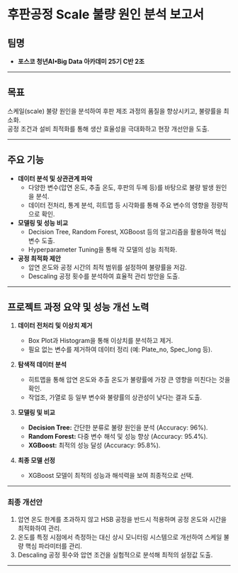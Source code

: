 # **후판공정 Scale 불량 원인 분석 보고서**

## **팀명**
- **포스코 청년AI•Big Data 아카데미 25기 C반 2조**

---

## **목표**
스케일(scale) 불량 원인을 분석하여 후판 제조 과정의 품질을 향상시키고, 불량률을 최소화.  
공정 조건과 설비 최적화를 통해 생산 효율성을 극대화하고 현장 개선안을 도출.

---

## **주요 기능**
- **데이터 분석 및 상관관계 파악**  
  - 다양한 변수(압연 온도, 추출 온도, 후판의 두께 등)를 바탕으로 불량 발생 원인을 분석.  
  - 데이터 전처리, 통계 분석, 히트맵 등 시각화를 통해 주요 변수의 영향을 정량적으로 확인.  
- **모델링 및 성능 비교**  
  - Decision Tree, Random Forest, XGBoost 등의 알고리즘을 활용하여 핵심 변수 도출.  
  - Hyperparameter Tuning을 통해 각 모델의 성능 최적화.  
- **공정 최적화 제안**  
  - 압연 온도와 공정 시간의 최적 범위를 설정하여 불량률을 저감.  
  - Descaling 공정 횟수를 분석하여 효율적 관리 방안을 도출.

---

## **프로젝트 과정 요약 및 성능 개선 노력**
1. **데이터 전처리 및 이상치 제거**  
   - Box Plot과 Histogram을 통해 이상치를 분석하고 제거.  
   - 필요 없는 변수를 제거하여 데이터 정리 (예: Plate_no, Spec_long 등).  

2. **탐색적 데이터 분석**  
   - 히트맵을 통해 압연 온도와 추출 온도가 불량률에 가장 큰 영향을 미친다는 것을 확인.  
   - 작업조, 가열로 등 일부 변수와 불량률의 상관성이 낮다는 결과 도출.  

3. **모델링 및 비교**  
   - **Decision Tree:** 간단한 분류로 불량 원인을 분석 (Accuracy: 96%).  
   - **Random Forest:** 다중 변수 해석 및 성능 향상 (Accuracy: 95.4%).  
   - **XGBoost:** 최적의 성능 달성 (Accuracy: 95.8%).  

4. **최종 모델 선정**  
   - XGBoost 모델이 최적의 성능과 해석력을 보여 최종적으로 선택.

---

### **최종 개선안**
1. 압연 온도 한계를 초과하지 않고 HSB 공정을 반드시 적용하며 공정 온도와 시간을 최적화하여 관리.  
2. 온도를 특정 시점에서 측정하는 대신 상시 모니터링 시스템으로 개선하여 스케일 불량 핵심 파라미터를 관리.  
3. Descaling 공정 횟수와 압연 조건을 실험적으로 분석해 최적의 설정값 도출.  

---



